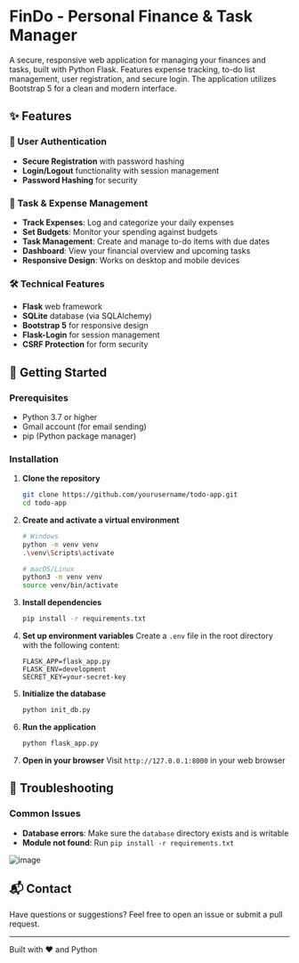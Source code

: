 # FinDo - Personal Finance & Task Manager

A secure, responsive web application for managing your finances and tasks, built with Python Flask. Features expense tracking, to-do list management, user registration, and secure login. The application utilizes Bootstrap 5 for a clean and modern interface.

## ✨ Features

### 🔐 User Authentication
- **Secure Registration** with password hashing
- **Login/Logout** functionality with session management
- **Password Hashing** for security

### 📝 Task & Expense Management
- **Track Expenses**: Log and categorize your daily expenses
- **Set Budgets**: Monitor your spending against budgets
- **Task Management**: Create and manage to-do items with due dates
- **Dashboard**: View your financial overview and upcoming tasks
- **Responsive Design**: Works on desktop and mobile devices

### 🛠️ Technical Features
- **Flask** web framework
- **SQLite** database (via SQLAlchemy)
- **Bootstrap 5** for responsive design
- **Flask-Login** for session management
- **CSRF Protection** for form security

## 🚀 Getting Started

### Prerequisites
- Python 3.7 or higher
- Gmail account (for email sending)
- pip (Python package manager)

### Installation

1. **Clone the repository**
   ```bash
   git clone https://github.com/yourusername/todo-app.git
   cd todo-app
   ```

2. **Create and activate a virtual environment**
   ```bash
   # Windows
   python -m venv venv
   .\venv\Scripts\activate
   
   # macOS/Linux
   python3 -m venv venv
   source venv/bin/activate
   ```

3. **Install dependencies**
   ```bash
   pip install -r requirements.txt
   ```

4. **Set up environment variables**
   Create a `.env` file in the root directory with the following content:
   ```
   FLASK_APP=flask_app.py
   FLASK_ENV=development
   SECRET_KEY=your-secret-key
   ```

5. **Initialize the database**
   ```bash
   python init_db.py
   ```

6. **Run the application**
   ```bash
   python flask_app.py
   ```

7. **Open in your browser**
   Visit `http://127.0.0.1:8000` in your web browser

## 🔧 Troubleshooting

### Common Issues
- **Database errors**: Make sure the `database` directory exists and is writable
- **Module not found**: Run `pip install -r requirements.txt`

![image](https://github.com/user-attachments/assets/e1818478-1473-4f79-867d-1dee646f2215)


## 📬 Contact
Have questions or suggestions? Feel free to open an issue or submit a pull request.

---
Built with ❤️ and Python
